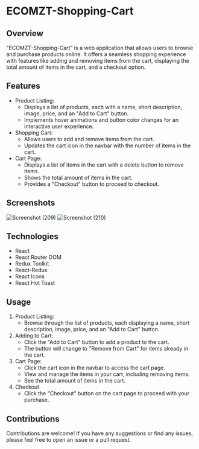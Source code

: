 # ECOMZT-Shopping-Cart
## Overview
"ECOMZT-Shopping-Cart" is a web application that allows users to browse and purchase products online. It offers a seamless shopping experience with features like adding and removing items from the cart, displaying the total amount of items in the cart, and a checkout option.
## Features
- Product Listing:
  - Displays a list of products, each with a name, short description, image, price, and an "Add to Cart" button.
  - Implements hover animations and button color changes for an interactive user experience.
- Shopping Cart:
  - Allows users to add and remove items from the cart.
  - Updates the cart icon in the navbar with the number of items in the cart.
- Cart Page:
  - Displays a list of items in the cart with a delete button to remove items.
  - Shows the total amount of items in the cart.
  - Provides a "Checkout" button to proceed to checkout.
## Screenshots
![Screenshot (209)](https://github.com/Abhay-yadav966/ECOMZT-Shopping-Cart/assets/115336330/683b9d49-58b8-4bc8-a4e4-2b45d198b01f)
![Screenshot (210)](https://github.com/Abhay-yadav966/ECOMZT-Shopping-Cart/assets/115336330/8ffadfc4-96c6-4c23-9d91-2a406ddf3008)

## Technologies
- React
- React Router DOM
- Redux Toolkit
- React-Redux
- React Icons
- React Hot Toast
## Usage
1. Product Listing:
   - Browse through the list of products, each displaying a name, short description, image, price, and an "Add to Cart" button.
2. Adding to Cart:
   - Click the "Add to Cart" button to add a product to the cart.
   - The button will change to "Remove from Cart" for items already in the cart.
3. Cart Page:
   - Click the cart icon in the navbar to access the cart page.
   - View and manage the items in your cart, including removing items.
   - See the total amount of items in the cart.
4. Checkout
   - Click the "Checkout" button on the cart page to proceed with your purchase.
## Contributions
Contributions are welcome! If you have any suggestions or find any issues, please feel free to open an issue or a pull request.
